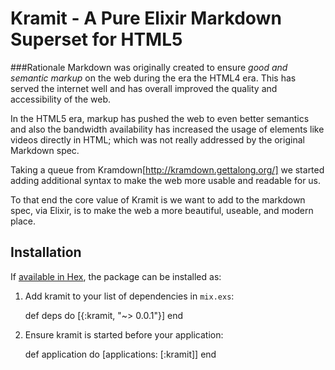 # Kramit - A Pure Elixir Markdown Superset for HTML5

###Rationale
Markdown was originally created to ensure *good and semantic markup* on the web during the era the HTML4 era. This has served the internet well and has overall improved the quality and accessibility of the web.

In the HTML5 era, markup has pushed the web to even better semantics and also the bandwidth availability has increased the usage of elements like videos directly in HTML; which was not really addressed by the original Markdown spec.

Taking a queue from Kramdown[http://kramdown.gettalong.org/] we started adding additional syntax to make the web more usable and readable for us.

To that end the core value of Kramit is we want to add to the markdown spec, via Elixir, is to make the web a more beautiful, useable, and modern place.

## Installation

If [available in Hex](https://hex.pm/docs/publish), the package can be installed as:

  1. Add kramit to your list of dependencies in `mix.exs`:

        def deps do
          [{:kramit, "~> 0.0.1"}]
        end

  2. Ensure kramit is started before your application:

        def application do
          [applications: [:kramit]]
        end
